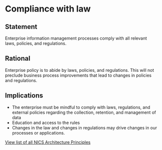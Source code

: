 # Compliance with law

## Statement
Enterprise information management processes comply with all relevant laws, policies, and regulations.

## Rational
Enterprise policy is to abide by laws, policies, and regulations. This will not preclude business process improvements that lead to changes in policies and regulations.

## Implications
- The enterprise must be mindful to comply with laws, regulations, and external policies regarding the collection, retention, and management of data
- Education and access to the rules
- Changes in the law and changes in regulations may drive changes in our processes or applications.

[View list of all NICS Architecture Principles](../Architecture-Principles.md)
